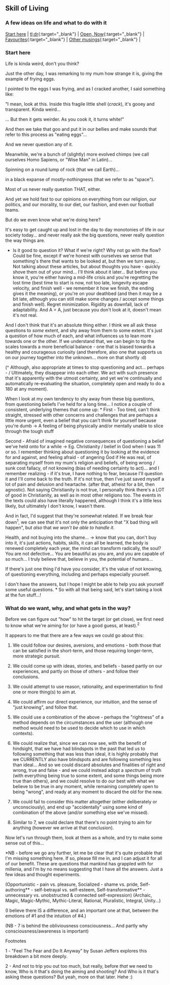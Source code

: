 ## Skill of Living
### A few ideas on life and what to do with it


[Start here](https://skillofliving.com/)  |  [tl;dr](https://skillofliving.com/tldr){:target="_blank"}  |  [Open, Now](https://skillofliving.com/now){:target="_blank"}  |  [Favourites](https://skillofliving.com/recs){:target="_blank"}  |  [Other musings](https://skillofliving.com/other){:target="_blank"}  |  

### Start here

Life is kinda weird, don't you think?

Just the other day, I was remarking to my mum how strange it is, giving the example of frying eggs.

I pointed to the eggs I was frying, and as I cracked another, I said something like:

"I mean, look at this. Inside this fragile little shell (*crack*), it's gooey and transparent. Kinda weird...

... But then it gets weirder. As you cook it, it turns white!"

And then we take that goo and put it in our bellies and make sounds that refer to this process as "eating eggs"...

And we never question any of it.

Meanwhile, we're a bunch of (slightly) more evolved chimps (we call ourselves Homo Sapiens, or "Wise Man" in Latin)...

Spinning on a round lump of rock (that we call Earth)...

in a black expanse of mostly-nothingness (that we refer to as "space").

Most of us never really question THAT, either.

And yet we hold fast to our opinions on everything from our religion, our politics, and our morality, to our diet, our fashion, and even our football teams.

But do we even know what we're doing here?

It's easy to get caught up and lost in the day to day monotonies of life in our society today... and never really ask the big questions, never really question the way things are.

- Is it good to question it? What if we're right? Why not go with the flow? Could be fine, except if we're honest with ourselves we sense that something's there that wants to be looked at, but then we turn away... Not talking about these articles, but about thoughts you have - quickly shove them out of your mind... I'll think about it later... But before you know it, you're either having a mid-life crisis and you're regretting the lost time (best time to start is now, not too late, longevity escape velocity, and finish well - we remember it how we finish, the ending gives it the meaning), or you're on your deathbed (and then it may be a bit late, although you can still make some changes / accept some things and finish well). Regret minimization. Rigidity as downfall, lack of adaptability. And A = A, just because you don't look at it, doesn't mean it's not real.

And I don't think that it's an absolute thing either. I think we all ask these questions to _some_ extent, and shy away from them to some extent. It's just a question of how much of each, and what influences us to lean more towards one or the other. If we understand that, we can begin to tip the scales towards a more beneficial balance - one that is  biased towards a healthy and courageous curiosity (and therefore, also one that supports us on our journey together into the unknown... more on that shortly :d)

(^ Although, also appropriate at times to stop questioning and act... perhaps - / Ultimately, they disappear into each other. We act with such presence that it's apparently with the utmost certainty, and yet we're continually and automatically re-evaluating the situation, completely open and ready to do a 180 at any moment).

When I look at my own tendency to shy away from these big questions, from questioning beliefs I've held for a long time... I notice a couple of consistent, underlying themes that come up:
*
First - Too tired, can't think straight, stressed with other concerns and challenges that are perhaps a little more urgent, even a belief that you can't think for yourself because you're dumb -> A feeling of being physically and/or mentally unable to slice through the tough stuff

Second - Afraid of imagined negative consequences of questioning a belief we've held onto for a while -> 
Eg. Christianity / belief in God when I was 11 or so. I remember thinking about questioning it by looking at the evidence for and against, and feeling afraid - of angering God if He was real, of separating myself from my mum's religion and beliefs, of being wrong / sunk cost fallacy, of not knowing (bias of needing certainty to act)... and I remember realizing - if it's true, I have nothing to fear, because I'll question it and I'll come back to the truth. If it's not true, then I've just saved myself a lot of pain and delusion and heartache. (after that, atheist for a bit, then agnostic). Not saying Christianity is not true, I personally think there's a LOT of good in Christianity, as well as in most other religions too. The events in the texts could also have literally happened, although I think it's a little less likely, but ultimately I don't know, I wasn't there.

And in fact, I'd suggest that they're somewhat related. If we break fear down<sup>1</sup>, we can see that it's not only the anticipation that "X bad thing will happen", but _also_ that _we won't be able to handle it._ 

Health, and not buying into the shame...  -> know that you can, don't buy into it, it's just actions, habits, skills, it can all be learned, the body is renewed completely each year, the mind can transform radically, the soul? You are not defective... You are beautiful as you are, and you are capable of so much... I truly believe that, believe in you, the potential of humans... 

If there's just one thing I'd have you consider, it's the value of not knowing, of questioning everything, including and perhaps especially yourself.

I don't have the answers, but I hope I might be able to help you ask yourself some useful questions.
*
So with all that being said, let's start taking a look at the fun stuff...!

### What do we want, why, and what gets in the way?

Before we can figure out "how" to hit the target (or get close), we first need to know what we're aiming for (or have a good guess, at least).<sup>2</sup>

It appears to me that there are a few ways we could go about this:

1. We could follow our desires, aversions, and emotions - both those that can be satisfied in the short-term, and those requiring longer-term, more strategic pursuit.

2. We could come up with ideas, stories, and beliefs - based partly on our experiences, and partly on those of others - and follow their conclusions.

3. We could attempt to use reason, rationality, and experimentation to find one or more thing(s) to aim at.

4. We could affirm our direct experience, our intuition, and the sense of "just knowing", and follow that.

5. We could use a combination of the above - perhaps the "rightness" of a method depends on the circumstances and the user (although one method would need to be used to decide which to use in which contexts).

6. We could realize that, since we can now see, with the benefit of hindsight, that we have had blindspots in the past that led us to following something that was less than ideal, it is highly probably that we CURRENTLY also have blindspots and are following something less than ideal... And so we could discard absolutes and finalities of right and wrong, true and false - and we could instead adopt a _spectrum_ of truth (with everything being true to some extent, and some things being more true than others), and we could resolve to do our best with what we believe to be true in any moment, while remaining completely open to being "wrong", and ready at any moment to discard the old for the new.

7. We could fail to consider this matter altogether (either deliberately or unconsciously), and end up "accidentally" using some kind of combination of the above (and/or something else we've missed).

8. Similar to 7, we could declare that there's no point trying to aim for anything (however we arrive at that conclusion).

Now let's run through them, look at them as a whole, and try to make some sense out of this...

*NB - before we go any further, let me be clear that it's quite probable that I'm missing something here. If so, please fill me in, and I can adjust it for all of our benefit. These are questions that mankind has grappled with for millenia, and I'm by no means suggesting that I have all the answers. Just a few ideas and thought experiments.


(Opportunistic - pain vs. pleasure, Socialized - shame vs. pride, Self-authoring** - self-betrayal vs. self-esteem, Self-transformative** - unnecessary vs. unobstructed & connected self-expression)
(Archaic, Magic, Magic-Mythic, Mythic-Literal, Rational, Pluralistic, Integral, Unity...)

(I believe there IS a difference, and an important one at that, between the emotions of #1 and the intuition of #4.)

(NB - 7 is behind the obliviousness consciousness... And partly why consciousness/awareness is important)













Footnotes

1 - "Feel The Fear and Do It Anyway" by Susan Jeffers explores this breakdown a bit more deeply.

2 - And not to trip you out too much, but really, before _that_ we need to know, Who is it that's doing the aiming and shooting? And Who is it that's asking these questions? But yeah, more on that later. Hehe :)






